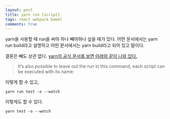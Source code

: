 ```yaml
---
layout: post
title: yarn run [script]
tags: react webpack babel
comments: true
---
```


yarn을 사용할 때 run을 써야 하나 빼야하나 싶을 때가 있다. 어떤 문서에서는 yarn run build라고 설명하고 어떤 문서에서는 yarn build라고 되어 있고 말이다.  
  
결론은 빼도 상관 없다. [yarn의 공식 문서를 보면 아래와 같이 나와 있다.](https://yarnpkg.com/lang/en/docs/cli/run/)  


> It’s also possible to leave out the run in this command, each script can be executed with its name:

이렇게 할 수 있고,

```
yarn run test -o --watch
```

이렇게도 할 수 있다.

```
yarn test -o --watch
```
